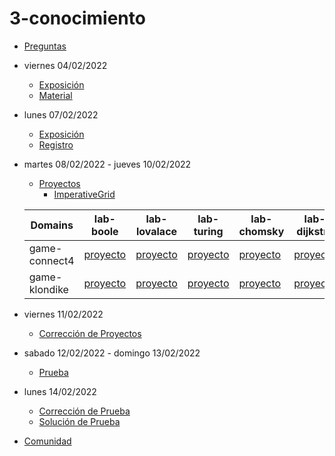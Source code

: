 # 3-conocimiento

- [Preguntas]()
- viernes 04/02/2022
  - [Exposición](https://escuela.it/masters/master-programacion-diseno-software/estudiantes/conocimiento)
  - [Material](https://github.com/USantaTecla-0-general/3-publicaciones/tree/master/USantaTecla/1-fundamentos/2-conocimiento)
- lunes 07/02/2022
  - [Exposición]()
  - [Registro](https://forms.gle/1GpVexaiGTJf6ien7)
- martes 08/02/2022 - jueves 10/02/2022
   - [Proyectos](https://docs.google.com/spreadsheets/d/1pO2cN3EYCQqJYzt-aMQJNOiAq9zzf5eGxUHA4CvifEA/edit?usp=sharing)
      - [ImperativeGrid](https://forms.gle/c4xEXQrSyTKgQBaT9)

  |Domains|lab-boole|lab-lovalace|lab-turing|lab-chomsky|lab-dijkstra|
  |-------|---------|------------|----------|-----------|--------------|
  | game-connect4 |[proyecto](https://github.com/USantaTecla-ed-mpds/lab-boole/tree/master/tech-uml/game-connect4)          |[proyecto](https://github.com/USantaTecla-ed-mpds/lab-lovalace/tree/master/tech-uml/game-connect4)       | [proyecto](https://github.com/USantaTecla-ed-mpds/lab-turing/tree/master/tech-uml/game-connect4)  |[proyecto](https://github.com/USantaTecla-ed-mpds/lab-chomsky/tree/master/tech-uml/game-connect4)         |[proyecto](https://github.com/USantaTecla-ed-mpds/lab-dijkstra/tree/master/tech-uml/game-connect4)              |
  | game-klondike |[proyecto](https://github.com/USantaTecla-ed-mpds/lab-boole/tree/master/tech-uml/game-klondike)    |[proyecto](https://github.com/USantaTecla-ed-mpds/lab-lovalace/tree/master/tech-uml/game-klondike)         |[proyecto](https://github.com/USantaTecla-ed-mpds/lab-turing/tree/master/tech-uml/game-klondike)           |[proyecto](https://github.com/USantaTecla-ed-mpds/lab-chomsky/tree/master/tech-uml/game-klondike)    |[proyecto](https://github.com/USantaTecla-ed-mpds/lab-dijkstra/tree/master/tech-uml/game-klondike)       |

- viernes 11/02/2022
  - [Corrección de Proyectos](https://escuela.it/master-programacion-diseno-software)
- sabado 12/02/2022 - domingo 13/02/2022
  - [Prueba](https://forms.gle/9jv8jSSU89mxmrYX8)
- lunes 14/02/2022
  - [Corrección de Prueba](https://escuela.it/master-programacion-diseno-software)
  - [Solución de Prueba](https://docs.google.com/spreadsheets/d/1feSgvFkW8dpEN3ZA9UTGaXC8VrUPd2poQZLWGlMwdUY/edit?usp=sharing)
- [Comunidad](https://app.slack.com/client/T02S3KYD464/C02TRC3TFTK)

